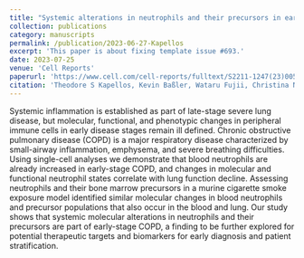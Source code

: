 ```yaml
---
title: "Systemic alterations in neutrophils and their precursors in early-stage chronic obstructive pulmonary disease"
collection: publications
category: manuscripts
permalink: /publication/2023-06-27-Kapellos
excerpt: 'This paper is about fixing template issue #693.'
date: 2023-07-25
venue: 'Cell Reports'
paperurl: 'https://www.cell.com/cell-reports/fulltext/S2211-1247(23)00536-3?uuid=uuid%3Aa9e3e6b9-7d08-4ee7-a0ac-e12b12cab01c'
citation: 'Theodore S Kapellos, Kevin Baßler, Wataru Fujii, Christina Nalkurthi, Anna C Schaar, Lorenzo Bonaguro, Tal Pecht, Izabela Galvao, Shobhit Agrawal, Adem Saglam, Erica Dudkin, Amit Frishberg, Elena de Domenico, Arik Horne, Chantal Donovan, Richard Y Kim, David Gallego-Ortega, Tessa E Gillett, Meshal Ansari, Jonas Schulte-Schrepping, Nina Offermann, Ignazio Antignano, Burcu Sivri, Wenying Lu, Mathew S Eapen, Martina van Uelft, Collins Osei-Sarpong, Maarten van den Berge, Hylke C Donker, Harry JM Groen, Sukhwinder S Sohal, Johanna Klein, Tina Schreiber, Andreas Feißt, Ali Önder Yildirim, Herbert B Schiller, Martijn C Nawijn, Matthias Becker, Kristian Händler, Marc Beyer, Melania Capasso, Thomas Ulas, Jan Hasenauer, Carmen Pizarro, Fabian J Theis, Philip M Hansbro, Dirk Skowasch, Joachim L Schultze. (2023). &quot;Systemic alterations in neutrophils and their precursors in early-stage chronic obstructive pulmonary disease.&quot; <i>Cell Reports</i>. 42(6).'
---
```


Systemic inflammation is established as part of late-stage severe lung disease, but molecular, functional, and phenotypic changes in peripheral immune cells in early disease stages remain ill defined. Chronic obstructive pulmonary disease (COPD) is a major respiratory disease characterized by small-airway inflammation, emphysema, and severe breathing difficulties. Using single-cell analyses we demonstrate that blood neutrophils are already increased in early-stage COPD, and changes in molecular and functional neutrophil states correlate with lung function decline. Assessing neutrophils and their bone marrow precursors in a murine cigarette smoke exposure model identified similar molecular changes in blood neutrophils and precursor populations that also occur in the blood and lung. Our study shows that systemic molecular alterations in neutrophils and their precursors are part of early-stage COPD, a finding to be further explored for potential therapeutic targets and biomarkers for early diagnosis and patient stratification.